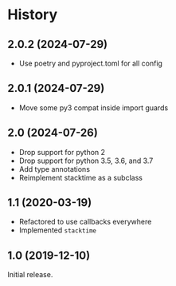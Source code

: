 # History

## 2.0.2 (2024-07-29)

- Use poetry and pyproject.toml for all config

## 2.0.1 (2024-07-29)

- Move some py3 compat inside import guards

## 2.0 (2024-07-26)

- Drop support for python 2
- Drop support for python 3.5, 3.6, and 3.7
- Add type annotations
- Reimplement stacktime as a subclass

## 1.1 (2020-03-19)

- Refactored to use callbacks everywhere
- Implemented `stacktime`

## 1.0 (2019-12-10)

Initial release.
